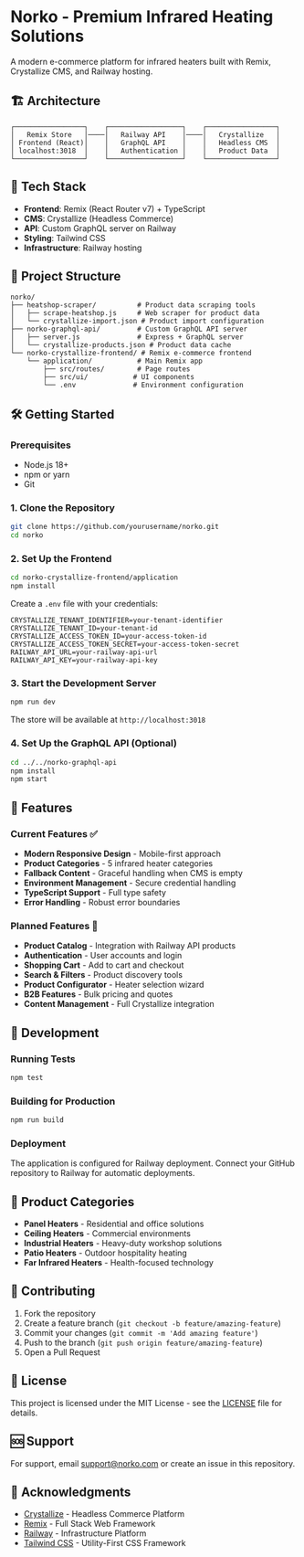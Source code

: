 # Norko - Premium Infrared Heating Solutions

A modern e-commerce platform for infrared heaters built with Remix, Crystallize CMS, and Railway hosting.

## 🏗️ Architecture

```
┌─────────────────┐    ┌──────────────────┐    ┌─────────────────┐
│   Remix Store   │────│   Railway API    │────│   Crystallize   │
│ Frontend (React)│    │   GraphQL API    │    │   Headless CMS  │
│ localhost:3018  │    │   Authentication │    │   Product Data  │
└─────────────────┘    └──────────────────┘    └─────────────────┘
```

## 🚀 Tech Stack

- **Frontend**: Remix (React Router v7) + TypeScript
- **CMS**: Crystallize (Headless Commerce)
- **API**: Custom GraphQL server on Railway
- **Styling**: Tailwind CSS
- **Infrastructure**: Railway hosting

## 📁 Project Structure

```
norko/
├── heatshop-scraper/          # Product data scraping tools
│   ├── scrape-heatshop.js     # Web scraper for product data
│   └── crystallize-import.json # Product import configuration
├── norko-graphql-api/         # Custom GraphQL API server
│   ├── server.js              # Express + GraphQL server
│   └── crystallize-products.json # Product data cache
└── norko-crystallize-frontend/ # Remix e-commerce frontend
    └── application/           # Main Remix app
        ├── src/routes/        # Page routes
        ├── src/ui/           # UI components
        └── .env              # Environment configuration
```

## 🛠️ Getting Started

### Prerequisites

- Node.js 18+ 
- npm or yarn
- Git

### 1. Clone the Repository

```bash
git clone https://github.com/yourusername/norko.git
cd norko
```

### 2. Set Up the Frontend

```bash
cd norko-crystallize-frontend/application
npm install
```

Create a `.env` file with your credentials:

```env
CRYSTALLIZE_TENANT_IDENTIFIER=your-tenant-identifier
CRYSTALLIZE_TENANT_ID=your-tenant-id
CRYSTALLIZE_ACCESS_TOKEN_ID=your-access-token-id
CRYSTALLIZE_ACCESS_TOKEN_SECRET=your-access-token-secret
RAILWAY_API_URL=your-railway-api-url
RAILWAY_API_KEY=your-railway-api-key
```

### 3. Start the Development Server

```bash
npm run dev
```

The store will be available at `http://localhost:3018`

### 4. Set Up the GraphQL API (Optional)

```bash
cd ../../norko-graphql-api
npm install
npm start
```

## 🎯 Features

### Current Features ✅

- **Modern Responsive Design** - Mobile-first approach
- **Product Categories** - 5 infrared heater categories
- **Fallback Content** - Graceful handling when CMS is empty
- **Environment Management** - Secure credential handling
- **TypeScript Support** - Full type safety
- **Error Handling** - Robust error boundaries

### Planned Features 🚧

- **Product Catalog** - Integration with Railway API products
- **Authentication** - User accounts and login
- **Shopping Cart** - Add to cart and checkout
- **Search & Filters** - Product discovery tools
- **Product Configurator** - Heater selection wizard
- **B2B Features** - Bulk pricing and quotes
- **Content Management** - Full Crystallize integration

## 🔧 Development

### Running Tests

```bash
npm test
```

### Building for Production

```bash
npm run build
```

### Deployment

The application is configured for Railway deployment. Connect your GitHub repository to Railway for automatic deployments.

## 📱 Product Categories

- **Panel Heaters** - Residential and office solutions
- **Ceiling Heaters** - Commercial environments
- **Industrial Heaters** - Heavy-duty workshop solutions
- **Patio Heaters** - Outdoor hospitality heating
- **Far Infrared Heaters** - Health-focused technology

## 🤝 Contributing

1. Fork the repository
2. Create a feature branch (`git checkout -b feature/amazing-feature`)
3. Commit your changes (`git commit -m 'Add amazing feature'`)
4. Push to the branch (`git push origin feature/amazing-feature`)
5. Open a Pull Request

## 📄 License

This project is licensed under the MIT License - see the [LICENSE](LICENSE) file for details.

## 🆘 Support

For support, email support@norko.com or create an issue in this repository.

## 🙏 Acknowledgments

- [Crystallize](https://crystallize.com) - Headless Commerce Platform
- [Remix](https://remix.run) - Full Stack Web Framework
- [Railway](https://railway.app) - Infrastructure Platform
- [Tailwind CSS](https://tailwindcss.com) - Utility-First CSS Framework
